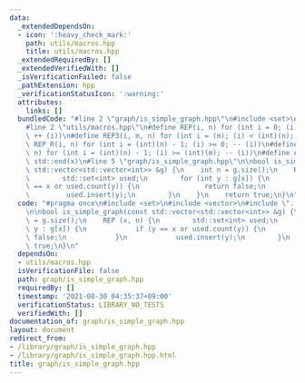 ```yaml
---
data:
  _extendedDependsOn:
  - icon: ':heavy_check_mark:'
    path: utils/macros.hpp
    title: utils/macros.hpp
  _extendedRequiredBy: []
  _extendedVerifiedWith: []
  _isVerificationFailed: false
  _pathExtension: hpp
  _verificationStatusIcon: ':warning:'
  attributes:
    links: []
  bundledCode: "#line 2 \"graph/is_simple_graph.hpp\"\n#include <set>\n#include <vector>\n\
    #line 2 \"utils/macros.hpp\"\n#define REP(i, n) for (int i = 0; (i) < (int)(n);\
    \ ++ (i))\n#define REP3(i, m, n) for (int i = (m); (i) < (int)(n); ++ (i))\n#define\
    \ REP_R(i, n) for (int i = (int)(n) - 1; (i) >= 0; -- (i))\n#define REP3R(i, m,\
    \ n) for (int i = (int)(n) - 1; (i) >= (int)(m); -- (i))\n#define ALL(x) std::begin(x),\
    \ std::end(x)\n#line 5 \"graph/is_simple_graph.hpp\"\n\nbool is_simple_graph(const\
    \ std::vector<std::vector<int>> &g) {\n    int n = g.size();\n    REP (x, n) {\n\
    \        std::set<int> used;\n        for (int y : g[x]) {\n            if (y\
    \ == x or used.count(y)) {\n                return false;\n            }\n   \
    \         used.insert(y);\n        }\n    }\n    return true;\n}\n"
  code: "#pragma once\n#include <set>\n#include <vector>\n#include \"../utils/macros.hpp\"\
    \n\nbool is_simple_graph(const std::vector<std::vector<int>> &g) {\n    int n\
    \ = g.size();\n    REP (x, n) {\n        std::set<int> used;\n        for (int\
    \ y : g[x]) {\n            if (y == x or used.count(y)) {\n                return\
    \ false;\n            }\n            used.insert(y);\n        }\n    }\n    return\
    \ true;\n}\n"
  dependsOn:
  - utils/macros.hpp
  isVerificationFile: false
  path: graph/is_simple_graph.hpp
  requiredBy: []
  timestamp: '2021-08-30 04:35:37+09:00'
  verificationStatus: LIBRARY_NO_TESTS
  verifiedWith: []
documentation_of: graph/is_simple_graph.hpp
layout: document
redirect_from:
- /library/graph/is_simple_graph.hpp
- /library/graph/is_simple_graph.hpp.html
title: graph/is_simple_graph.hpp
---
```

